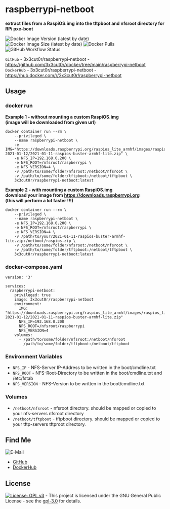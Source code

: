 # raspberrypi-netboot

**extract files from a RaspiOS.img into the tftpboot and nfsroot directory for RPi pxe-boot**

![Docker Image Version (latest by date)](https://img.shields.io/docker/v/3x3cut0r/raspberrypi-netboot)
![Docker Image Size (latest by date)](https://img.shields.io/docker/image-size/3x3cut0r/raspberrypi-netboot)
![Docker Pulls](https://img.shields.io/docker/pulls/3x3cut0r/raspberrypi-netboot)
![GitHub Workflow Status](https://img.shields.io/github/actions/workflow/status/3x3cut0r/docker/raspberrypi-netboot.yml?branch=main)

`GitHub` - 3x3cut0r/raspberrypi-netboot - https://github.com/3x3cut0r/docker/tree/main/raspberrypi-netboot  
`DockerHub` - 3x3cut0r/raspberrypi-netboot - https://hub.docker.com/r/3x3cut0r/raspberrypi-netboot

## Usage

### docker run

**Example 1 - without mounting a custom RaspiOS.img**  
**(image will be downloaded from given url)**

```shell
docker container run --rm \
    --privileged \
    --name raspberrypi-netboot \
    -e IMG="https://downloads.raspberrypi.org/raspios_lite_armhf/images/raspios_lite_armhf-2021-01-12/2021-01-11-raspios-buster-armhf-lite.zip" \
    -e NFS_IP=192.168.0.200 \
    -e NFS_ROOT=/nfsroot/raspberrypi \
    -e NFS_VERSION=4 \
    -v /path/to/some/folder/nfsroot:/netboot/nfsroot \
    -v /path/to/some/folder/tftpboot:/netboot/tftpboot \
    3x3cut0r/raspberrypi-netboot:latest
```

**Example 2 - with mounting a custom RaspiOS.img**  
**download your image from https://downloads.raspberrypi.org**  
**(this will perform a lot faster !!!)**

```shell
docker container run --rm \
    --privileged \
    --name raspberrypi-netboot \
    -e NFS_IP=192.168.0.200 \
    -e NFS_ROOT=/nfsroot/raspberrypi \
    -e NFS_VERSION=4 \
    -v /path/to/your/2021-01-11-raspios-buster-armhf-lite.zip:/netboot/raspios.zip \
    -v /path/to/some/folder/nfsroot:/netboot/nfsroot \
    -v /path/to/some/folder/tftpboot:/netboot/tftpboot \
    3x3cut0r/raspberrypi-netboot:latest
```

### docker-compose.yaml

```shell
version: '3'

services:
  raspberrypi-netboot:
    privileged: true
    image: 3x3cut0r/raspberrypi-netboot
    environment:
      IMG: "https://downloads.raspberrypi.org/raspios_lite_armhf/images/raspios_lite_armhf-2021-01-12/2021-01-11-raspios-buster-armhf-lite.zip"
      NFS_IP=192.168.0.200
      NFS_ROOT=/nfsroot/raspberrypi
      NFS_VERSION=4
    volumes:
      - /path/to/some/folder/nfsroot:/netboot/nfsroot
      - /path/to/some/folder/tftpboot:/netboot/tftpboot
```

### Environment Variables

- `NFS_IP` - NFS-Server IP-Address to be written in the boot/cmdline.txt
- `NFS_ROOT` - NFS-Root-Directory to be written in the boot/cmdline.txt and /etc/fstab
- `NFS_VERSION` - NFS-Version to be written in the boot/cmdline.txt

### Volumes

- `/netboot/nfsroot` - nfsroot directory. should be mapped or copied to your nfs-servers nfsroot directory
- `/netboot/tftpboot` - tftpboot directory. should be mapped or copied to your tftp-servers tftproot directory.

## Find Me

![E-Mail](https://img.shields.io/badge/E--Mail-executor55%40gmx.de-red)

- [GitHub](https://github.com/3x3cut0r)
- [DockerHub](https://hub.docker.com/u/3x3cut0r)

## License <a name="license"></a>

[![License: GPL v3](https://img.shields.io/badge/License-GPLv3-blue.svg)](https://www.gnu.org/licenses/gpl-3.0) - This project is licensed under the GNU General Public License - see the [gpl-3.0](https://www.gnu.org/licenses/gpl-3.0.en.html) for details.
